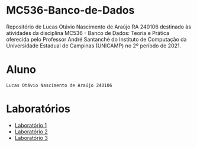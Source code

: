 # MC536-Banco-de-Dados
Repositório de Lucas Otávio Nascimento de Araújo RA 240106 destinado às atividades da disciplina MC536 - Banco de Dados: Teoria e Prática oferecida pelo Professor André Santanchè do Instituto de Computação da Universidade Estadual de Campinas (UNICAMP) no 2º período de 2021.

# Aluno
`Lucas Otávio Nascimento de Araújo 240106`

# Laboratórios
* [Laboratório 1](https://github.com/Lucas-Otavio/MC536-Banco-de-Dados/tree/main/lab01)
* [Laboratório 2](https://github.com/Lucas-Otavio/MC536-Banco-de-Dados/tree/main/lab02)
* [Laboratório 3](https://github.com/Lucas-Otavio/MC536-Banco-de-Dados/tree/main/lab03)
